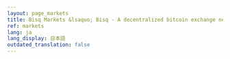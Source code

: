 ```yaml
---
layout: page_markets
title: Bisq Markets &lsaquo; Bisq - A decentralized bitcoin exchange network
ref: markets
lang: ja
lang_display: 日本語
outdated_translation: false
---
```

